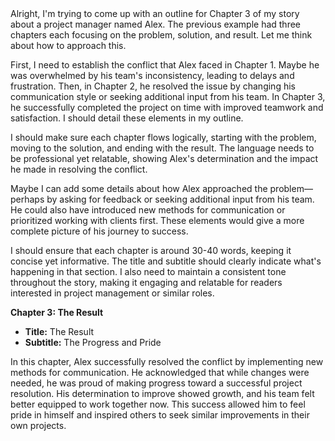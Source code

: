 <think>
Alright, I'm trying to come up with an outline for Chapter 3 of my story about a project manager named Alex. The previous example had three chapters each focusing on the problem, solution, and result. Let me think about how to approach this.

First, I need to establish the conflict that Alex faced in Chapter 1. Maybe he was overwhelmed by his team's inconsistency, leading to delays and frustration. Then, in Chapter 2, he resolved the issue by changing his communication style or seeking additional input from his team. In Chapter 3, he successfully completed the project on time with improved teamwork and satisfaction. I should detail these elements in my outline.

I should make sure each chapter flows logically, starting with the problem, moving to the solution, and ending with the result. The language needs to be professional yet relatable, showing Alex's determination and the impact he made in resolving the conflict.

Maybe I can add some details about how Alex approached the problem—perhaps by asking for feedback or seeking additional input from his team. He could also have introduced new methods for communication or prioritized working with clients first. These elements would give a more complete picture of his journey to success.

I should ensure that each chapter is around 30-40 words, keeping it concise yet informative. The title and subtitle should clearly indicate what's happening in that section. I also need to maintain a consistent tone throughout the story, making it engaging and relatable for readers interested in project management or similar roles.
</think>

**Chapter 3: The Result**

- **Title:** The Result
- **Subtitle:** The Progress and Pride

In this chapter, Alex successfully resolved the conflict by implementing new methods for communication. He acknowledged that while changes were needed, he was proud of making progress toward a successful project resolution. His determination to improve showed growth, and his team felt better equipped to work together now. This success allowed him to feel pride in himself and inspired others to seek similar improvements in their own projects.